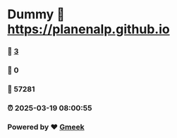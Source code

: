 # Dummy :link: https://planenalp.github.io 
### :page_facing_up: [3](https://planenalp.github.io/tag.html) 
### :speech_balloon: 0 
### :hibiscus: 57281 
### :alarm_clock: 2025-03-19 08:00:55 
### Powered by :heart: [Gmeek](https://github.com/Meekdai/Gmeek)
